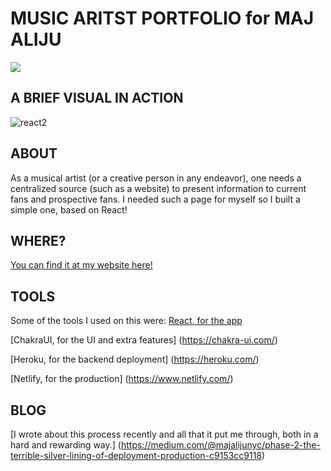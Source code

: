 # MUSIC ARITST PORTFOLIO for MAJ ALIJU

<!-- <img src="https://img.shields.io/badge/phase2-project-blue?style=flat-square&logo=react"> -->
<img src="https://img.shields.io/badge/phase2-project-blue?style=flat-square&logo=react">

## A BRIEF VISUAL IN ACTION

![react2](https://user-images.githubusercontent.com/51519426/181132494-712c28ff-91af-45ef-af82-56057bfff132.gif)


## **ABOUT**
As a musical artist (or a creative person in any endeavor), one needs a centralized source (such as a website) to present information to current fans and prospective fans. 
I needed such a page for myself so I built a simple one, based on React!

## **WHERE?**
[You can find it at my website here!](majaliju.com)

## **TOOLS**
Some of the tools I used on this were:
[React, for the app](https://reactjs.org/)

[ChakraUI, for the UI and extra features] (https://chakra-ui.com/)

[Heroku, for the backend deployment] (https://heroku.com/)

[Netlify, for the production] (https://www.netlify.com/)


## BLOG
[I wrote about this process recently and all that it put me through, both in a hard and rewarding way.] (https://medium.com/@majalijunyc/phase-2-the-terrible-silver-lining-of-deployment-production-c9153cc9118)

